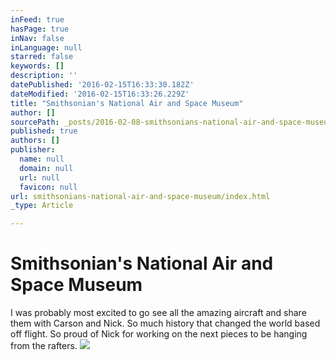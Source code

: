 ```yaml
---
inFeed: true
hasPage: true
inNav: false
inLanguage: null
starred: false
keywords: []
description: ''
datePublished: '2016-02-15T16:33:30.182Z'
dateModified: '2016-02-15T16:33:26.229Z'
title: "Smithsonian's National Air and Space Museum"
author: []
sourcePath: _posts/2016-02-08-smithsonians-national-air-and-space-museum.md
published: true
authors: []
publisher:
  name: null
  domain: null
  url: null
  favicon: null
url: smithsonians-national-air-and-space-museum/index.html
_type: Article

---
```

# Smithsonian's National Air and Space Museum

I was probably most excited to go see all the amazing aircraft and share them with Carson and Nick. So much history that changed the world based off flight. So proud of Nick for working on the next pieces to be hanging from the rafters.
![](https://s3-us-west-2.amazonaws.com/the-grid-img/p/ed2d9a8563111d1b679c3be1359d342b11cb0dab.jpg)